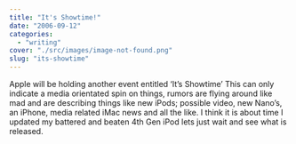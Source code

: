 ```yaml
---
title: "It's Showtime!"
date: "2006-09-12"
categories: 
  - "writing"
cover: "./src/images/image-not-found.png"
slug: "its-showtime"
---
```


Apple will be holding another event entitled ‘It’s Showtime’ This can only indicate a media orientated spin on things, rumors are flying around like mad and are describing things like new iPods; possible video, new Nano’s, an iPhone, media related iMac news and all the like. I think it is about time I updated my battered and beaten 4th Gen iPod lets just wait and see what is released.
